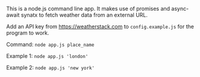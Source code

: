 This is a node.js command line app.
It makes use of promises and async-await synatx to fetch weather data from an external URL.

Add an API key from https://weatherstack.com to `config.example.js` for the program to work.

Command: `node app.js place_name`

Example 1: `node app.js 'london'`

Example 2: `node app.js 'new york'`
